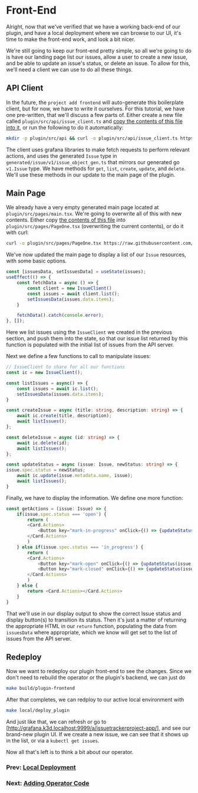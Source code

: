 # Front-End

Alright, now that we've verified that we have a working back-end of our plugin, and have a local deployment where we can browse to our UI, it's time to make the front-end work, and look a bit nicer.

We're still going to keep our front-end pretty simple, so all we're going to do is have our landing page list our issues, allow a user to create a new issue, and be able to update an issue's status, or delete an issue. To allow for this, we'll need a client we can use to do all these things. 

## API Client

In the future, the `project add frontend` will auto-generate this boilerplate client, but for now, we have to write it ourselves. 
For this tutorial, we have one pre-written, that we'll discuss a few parts of. Either create a new file called `plugin/src/api/issue_client.ts` and [copy the contents of this file into it](frontend-files/issue-client.ts), or run the following to do it automatically:
```bash
mkdir -p plugin/src/api && curl -o plugin/src/api/issue_client.ts https://raw.githubusercontent.com/grafana/grafana-app-sdk/main/docs/tutorials/issue-tracker/frontend-files/issue-client.ts
```

The client uses grafana libraries to make fetch requests to perform relevant actions, and uses the generated `Issue` type in `generated/issue/v1/issue_object_gen.ts` that mirrors our generated go `v1.Issue` type. We have methods for `get`, `list`, `create`, `update`, and `delete`. We'll use these methods in our update to the main page of the plugin.

## Main Page

We already have a very empty generated main page located at `plugin/src/pages/main.tsx`. We're going to overwrite all of this with new contents. 
Either copy [the contents of this file](frontend-files/main.tsx) into `plugin/src/pages/PageOne.tsx` (overwriting the current contents), or do it with curl:
```bash
curl -o plugin/src/pages/PageOne.tsx https://raw.githubusercontent.com/grafana/grafana-app-sdk/main/docs/tutorials/issue-tracker/frontend-files/main.tsx
```

We've now updated the main page to display a list of our `Issue` resources, with some basic options.

```TypeScript
const [issuesData, setIssuesData] = useState(issues);
useEffect(() => {
    const fetchData = async () => {
        const client = new IssueClient()
        const issues = await client.list();
        setIssuesData(issues.data.items);
    }

    fetchData().catch(console.error);
}, []);
```
Here we list issues using the `IssueClient` we created in the previous section, and push them into the state, so that our issue list returned by this function is populated with the initial list of issues from the API server.

Next we define a few functions to call to manipulate issues:
```TypeScript
// IssueClient to share for all our functions
const ic = new IssueClient();

const listIssues = async() => {
    const issues = await ic.list();
    setIssuesData(issues.data.items);
}

const createIssue = async (title: string, description: string) => {
    await ic.create(title, description);
    await listIssues();
};

const deleteIssue = async (id: string) => {
    await ic.delete(id);
    await listIssues();
};

const updateStatus = async (issue: Issue, newStatus: string) => {
issue.spec.status = newStatus;
    await ic.update(issue.metadata.name, issue);
    await listIssues();
}
```

Finally, we have to display the information. We define one more function:
```TypeScript
const getActions = (issue: Issue) => {
    if(issue.spec.status === 'open') {
        return (
        <Card.Actions>
            <Button key="mark-in-progress" onClick={() => {updateStatus(issue, 'in_progress')}}>Start Progress</Button>
        </Card.Actions>
        )
    } else if(issue.spec.status === 'in_progress') {
        return (
        <Card.Actions>
            <Button key="mark-open" onClick={() => {updateStatus(issue, 'open')}}>Stop Progress</Button>
            <Button key="mark-closed" onClick={() => {updateStatus(issue, 'closed')}}>Complete</Button>
        </Card.Actions>
        )
    } else {
        return <Card.Actions></Card.Actions>
    }
}
```
That we'll use in our display output to show the correct Issue status and display button(s) to transition its status. Then it's just a matter of returning the appropriate HTML in our `return` function, populating the data from `issuesData` where appropriate, which we know will get set to the list of issues from the API server.

## Redeploy

Now we want to redeploy our plugin front-end to see the changes. Since we don't need to rebuild the operator or the plugin's backend, we can just do
```bash
make build/plugin-frontend
```
After that completes, we can redploy to our active local environment with
```bash
make local/deploy_plugin
```
And just like that, we can refresh or go to [http://grafana.k3d.localhost:9999/a/issuetrackerproject-app/], and see our brand-new plugin UI. 
If we create a new issue, we can see that it shows up in the list, or via a `kubectl get issues`.

Now all that's left is to think a bit about our operator.

### Prev: [Local Deployment](05-local-deployment.md)
### Next: [Adding Operator Code](07-operator-watcher.md)